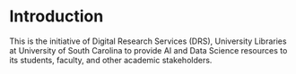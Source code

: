 # Introduction

This is the initiative of Digital Research Services (DRS), University Libraries at University of South Carolina to provide AI and Data Science resources to its students, faculty, and other academic stakeholders.

